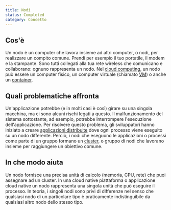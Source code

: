 ```yaml
---
title: Nodi
status: Completed
category: Concetto
---
```


## Cos'è

Un nodo è un computer che lavora insieme ad altri computer, o nodi, per realizzare un compito comune. Prendi per esempio il tuo portatile, il modem e la stampante. Sono tutti collegati alla tua rete wireless che comunicano e collaborano: ognuno rappresenta un nodo. Nel [cloud computing](/cloud_computing/), un nodo può essere un computer fisico, un computer virtuale (chiamato [VM](/virtual_machine/)) o anche un [container](/container/).

## Quali problematiche affronta

Un'applicazione potrebbe (e in molti casi è così) girare su una singola macchina, ma ci sono alcuni rischi legati a questo. Il malfunzionamento del sistema sottostante, ad esempio, potrebbe interrompere l'esecuzione dell'applicazione. Per risolvere questo problema, gli sviluppatori hanno iniziato a creare [applicazioni distribuite](/distributed_apps/) dove ogni processo viene eseguito su un nodo differente. Perciò, i nodi che eseguono le applicazioni o processi come parte di un gruppo formano un [cluster](/it/cluster/), o gruppo di nodi che lavorano insieme per raggiungere un obiettivo comune.

## In che modo aiuta

Un nodo fornisce una precisa unità di calcolo (memoria, CPU, rete) che puoi assegnare ad un cluster. In una cloud native piattaforma o applicazione cloud native un nodo rappresenta una singola unità che può eseguire il processo. In teoria, i singoli nodi sono privi di differenze nel senso che qualsiasi nodo di un particolare tipo è praticamente indistinguibile da qualsiasi altro nodo dello stesso tipo.

